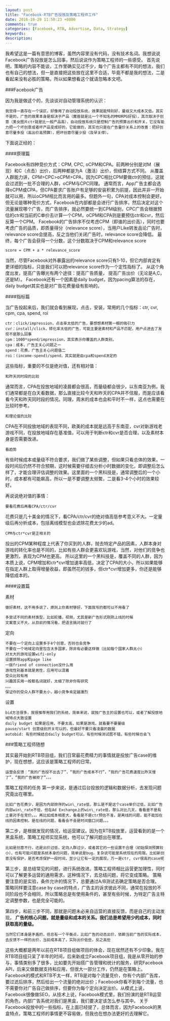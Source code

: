 ```yaml
---
layout: post
title: "Facebook-RTB广告投放及策略工程师工作"
date: 2016-10-29 11:50:23 +0800
comments: true
categories: [Facebook, RTB, Advertise, Data, Strategy] 
keywords: 
description: 
---
```


我希望这是一篇有意思的博客，虽然内容里没有代码，没有技术名词。我想说说Facebook广告投放是怎么回事，然后说说作为策略工程师的一些感受。
首先说明，策略的内容不能谈，工作里确实见过不少，每个广告主都有不同的想法，我们也有自己的想法，但一是直接把这些放在这里不合适，毕竟不都是我的想法，二是看起来没有必胜的策略，所以如果想看这个就请忽略本文吧。

###Facebook广告

因为我是做这个的，先谈谈对自动管理系统的认识：

	我觉得一直存在一个误区，好像用了自动投放系统，效果就能特别好，量级又大成本又低。其实不是的，广告的效果本身是取决于产品（魔兽就是比一个不知名的MMORPG好投），其次取决于创意（美女图片ctr就是比一般产品高），自动投放系统只是控制广告的预算出价和开关，它没有能力把一个坏创意或者坏产品变成好的，它能做的，其实也只是在广告量价关系上的改善：把好创意尽量多投（高出价高预算），把坏创意尽量少投（及早关停）。

下面说正经的：

####原理篇

Facebook有四种竞价方式：CPM, CPC, oCPM和CPA。前两种分别是对M（展现）和C（点击）出价，后两种都是为A（激活）出价，但结算方式不同。
从覆盖人群能力讲，CPM>CPC>oCPM>CPA，因为CPC相比CPM要做ctr的预估，这就会过滤到一批不合理的人群，oCPM与CPC同理。
通常而言，App广告主都会选择oCPM或CPA，但CPA要求广告账户有足够的安装积累为前提，因此并非一开始就可以用，所以oCPM相比而言用的最多。但题外一句，CPA对成本控制会更好。
但无论是哪种竞价方式，Facebook在内部都是会进行广告排序，然后决定对这个流量展现哪个广告，而广告排序，就必然要统一到CPM级别，CPC广告会根据预估的ctr和当前的C单价去计算一个CPM，oCPM和CPA则是要预估ctr和cvr，然后反算一个CPM。
Facebook的广告排序不仅考虑CPM（即谁的出价高），同时也要考虑广告的品质，即质量得分（relevance score），当用户Like转发品论广告时，relevance score会提高，反之当他们关闭广告时，relevance score会降低。
最终，每个广告会获得一个分数，这个分数取决于CPM和relevance score

	score = CPM + a * relevance_score
当然，尽管Facebook对外暴露出的relevance score只有1-10，但它内部肯定有更详细的指标，只是我们可以把relevance score作为一个定性指标了。
从这个角度出发，提高广告曝光有两个途径：提高广告质量， 提高广告出价（无论是A,C，还是M）。
Facebook还有一个因素是daily budget，因为pacing算法的存在，daily budget其实也是对广告花费量级有影响的。

####指标篇

当广告投起来后，我们就会看到展现，点击，安装，常用的几个指标：ctr, cvr, cpm, cpa, spend, roi

	ctr：click/impression，点击率太低的广告，要想想素材第一眼的吸引力
	cvr：install/click，转化率太低的广告，可能主要是素材和产品不匹配，用户点进去了发现不是那么回事
	cpm：1000*spend/impression，其实表示你覆盖的人群类别，
	cpa：成本，广告主关心问题之一
	spend：花费，广告主关心问题值二
	roi：(income-spend)/spend，其实就是由cpa和spend决定的
这些指标，重要的不仅是绝对值，还有相对值：

	和昨天同时段的比较
通常而言，CPA在投放地域的凌晨都会很高，而量级都会很少，以东南亚为例，我们通常都是在白天看数据，那么直接比较今天和昨天的CPA并不信服，而是应该看看今天和昨天同时段的情况。同理，周末的成本也会和平时不一样，这点也需要在比较时参考。

	和理论值的比较
CPA在不同投放地域的表现不同，欧美的成本就是远高于东南亚，cvr对新游戏老游戏不同，在投放地域存在基准值，可以用于判断ctr和cvr是否合理，以及素材本身是否需要改进。
	
	看趋势
有些时候成本或量级不符合要求，我们做了某些调整，但如果只看总体的效果，一段时间后仍然不符合预期，这时候需要仔细去分析小时数据的变化，即调整后怎么样了，才能合理评估调整的效果。这里面的一个黑科技是，通常调整后的一个小时，成本都有可能飙高，所以一是不要调整太频繁，二是看3-4个小时的效果较好。

再说说绝对值的事情：

	要看花费后再看CPA/ctr/cvr
花费只是几十美金的情况下，看CPA/ctr/cvr的绝对值高低参考意义不大。一定量级后再分析成本，包括离线模型也会滤除花费太少的ad。

	CPM与ctr*cvr是正相关的
投出的CPM某种程度上代表了你买到的人群，抛去特定产品的因素，人群本身对游戏的转化率也是不同的，比如有些人群会更喜欢玩游戏，当然，对他们的竞争也更激烈，表现为CPM也更高。
所以这里的一个黑科技是，覆盖不同的人群，因为本质上说，CPM增加和ctr\*cvr增加速率高低，决定了CPA的大小，所以如果能够在指定人群上取得增量收益，即虽然花的钱多，但ctr\*cvr增加更多，你还是能够降低成本的。

####设置篇

素材

	做好素材，这不用多说了，原则上你素材够好，下面我写的都可以不用看了
	
	多尝试不同的素材类型，比如轮播，视频，尤其是新广告形式刚刚上线的时候
	文案意义不大，从目前的情况看，把语言搞对就行了

定向

	不要在一个定向上设置多于4个创意，否则也会竞争
	不要在一个地域定向里包含太多国家，除非有必要这样做（比如每个国家人群太小）
	对太大的游戏设置wifi-only
	设置排除app和page like
	一版friend of connection没什么用
	游戏性别基本就是男性，应用可以混着
	受众比较有用
	兴趣其实用一般都名词就好，太细了除非你有研究
	。。。
	保证你的受众人群不要太小，越小竞争肯定越激烈
设置

	bid方法很多，我很推荐用我们的系统，简单来说，就按广告主的设置也可以，或者了解投放地域特点大致设置
	daily budget 如果是应用，不要太高，如果是游戏，就看要不要量级
	pause/start 创意级别开关可以的，但最好不要只看凌晨的数据
	autobid: 有些时候结合daily budget可以，有些时候测试图不错，有些时候也会飞


###策略工程师随想

其实最开始到RTB项目组，我们日常最花费精力的事情就是投放广告case的维护，现在想想，这应该是策略工程师的日常。

	运营会反馈：“我的广告投不出去了”，“我的广告成本不行”，“我的广告花费速度比昨天慢了”，“我的广告被拒了”。。。
策略工程师的任务
第一步来说，是通过后台投放的逻辑和数据分析，去发现问题究竟出在哪里。

	比如广告花费少，是因为内部排序的win\_rate低，那么是不是这个case单价过低，比如广告内部win\_rate不低，但在Ad Exchange上的win\_rate低，那么对比几天，看看是不是有土豪对手在竞价。。。再比如成本相差大，看看是不是ctr预估不准，是离线的问题，能不能加在线的因素控制，是在线的问题，看看会不会是时间窗口问题。。。

第二步，是根据发现的情况，给运营建议。因为在RTB投放里，运营看到的是一个黑盒系统，策略工程师实现系统，他可以了解问题出在哪里。

	比如是创意不行，还是出价过低，定向人群过少，或者其它的一些设置不合理（初始探测预算较小），也有可能问题是系统本身的问题，简单说是bug，复杂说可能是系统现在的局限。比如新创意没有保护，是否考虑保护一段时间，至少让它有一定的展现，万一是ctr, cvr很高的case呢
	
第三步，是总结常见的问题，进行系统改进。策略工程师相比运营更加理性，同时可以了解更多运营的通用需求，这种情况下，去总结问题，将它变成策略。
策略要注意的是实验，条件允许的情况下，总要通过A/B测试去确定策略是否合理。
策略同样要注意case by case的特点，广告主的诉求彼此不同，通常在投放的不同阶段也不会相同，所以策略总是有使用条件的，甚至有些时候，为特定广告主特定调整参数，也是完全可能的。

第四步，和前三步不同，那就是问题未必来自运营的直接反馈，而是自己的主动发现。
**广告的核心问题，就是量级和成本的关系。我们总是希望用少的成本，同时获取高的量级。**

	当然它们本身是矛盾的，但总有一个平衡点，比如广告的动态出价，依赖当前广告的实际成本，去反馈不一样的出价，当前成本高了，实际出价低些，反之高些

这些大概都是两年以前在RTB项目组做项目的体会，现在居然还有不少印象。我在RTB项目组只呆了半年的时间，后来新成立Facebook项目组，我是从零开始的参与，事情类别多了很多，比如要先开始搭广告管理和统计的服务，研究Facebook API，后来又做数据支持和应用，但很大一部分工作，仍然是在策略上。
Facebook的模式和RTB不太一样，RTB是对每个流量竞价，你有个内部广告库，要过滤后排序，然后给出一个流量的绝对出价；Facebook你看不到每个流量，也不需要你对广告自己做排序，但要你为每个定向决定出价。从模式上说，Facebook很像做SEO，从技术上说，Facebook模式里，我们扮演的是RTB运营的角色，内部广告系统对我们是黑盒，我们要决定该怎么参与其中。
关于Facebook投放中的一些指标，在上面已经提了，总体而言，因为Facebook的黑盒特点，策略工程师的事情更不容易做，但我也在想办法更好的去理解它。
